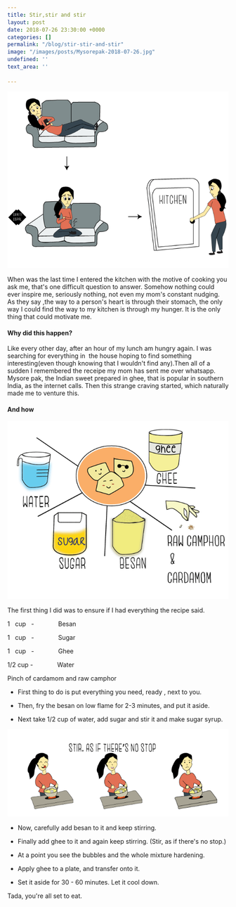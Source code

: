 ```yaml
---
title: Stir,stir and stir
layout: post
date: 2018-07-26 23:30:00 +0000
categories: []
permalink: "/blog/stir-stir-and-stir"
image: "/images/posts/Mysorepak-2018-07-26.jpg"
undefined: ''
text_area: ''

---
```

![](/images/posts/Motivation-2018-07-29.png)

When was the last time I entered the kitchen with the motive of cooking you ask me, that's one difficult question to answer. Somehow nothing could ever inspire me, seriously nothing, not even my mom's constant nudging. As they say ,the way to a person's heart is through their stomach, the only way I could find the way to my kitchen is through my hunger. It is the only thing that could motivate me.

#### **Why did this happen?**

Like every other day, after an hour of my lunch am hungry again. I was searching for everything in  the house hoping to find something interesting(even though knowing that I wouldn't find any).Then all of a sudden I remembered the receipe my mom has sent me over whatsapp. Mysore pak, the Indian sweet prepared in ghee, that is popular in southern India, as the internet calls. Then this strange craving started, which naturally made me to venture this.

#### **And how**

![](/images/posts/Ingredients-2018-07-29.png)

The first thing I did was to ensure if I had everything the recipe said.

1   cup   -              Besan

1   cup   -              Sugar

1   cup   -              Ghee

1/2 cup -              Water

Pinch of cardamom and raw camphor

* First thing to do is put everything you need, ready , next to you.


* Then, fry the besan on low flame for 2-3 minutes, and put it aside.


* Next take 1/2 cup of water, add sugar and stir it and make sugar syrup.

![](/images/posts/Stir-2018-07-26.png)

* Now, carefully add besan to it and keep stirring.


* Finally add ghee to it and again keep stirring. (Stir, as if there's no stop.)


* At a point you see the bubbles and the whole mixture hardening.


* Apply ghee to a plate, and transfer onto it.


* Set it aside for 30 - 60 minutes. Let it cool down.

Tada, you're all set to eat.